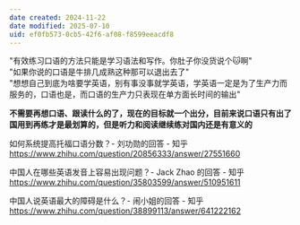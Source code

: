 ```yaml
---
date created: 2024-11-22
date modified: 2025-07-10
uid: ef0fb573-0cb5-42f6-af08-f8599eeacdf8
---
```


"有效练习口语的方法只能是学习语法和写作。你肚子你没货说个🐱啊"  
"如果你说的口语是牛排几成熟这种那可以退出去了"  
"想想自己到底为啥要学英语，别有事没事就学英语，学英语一定是为了生产力而服务的，口语也是，而口语的生产力只表现在单方面长时间的输出"

**不需要再想口语、跟读什么的了，现在的目标就一个出分，目前来说口语只有出了国用到再练才是最划算的，但是听力和阅读继续练对国内还是有意义的**

如何系统提高托福口语分数？- 刘功勋的回答 - 知乎  
https://www.zhihu.com/question/20856333/answer/27551660

中国人在哪些英语发音上容易出现问题？- Jack Zhao 的回答 - 知乎  
https://www.zhihu.com/question/35803599/answer/510951611

中国人说英语最大的障碍是什么？- 闹小姐的回答 - 知乎  
https://www.zhihu.com/question/38899113/answer/641222162
